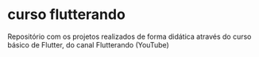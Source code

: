 # curso flutterando

Repositório com os projetos realizados de forma didática através do curso básico de Flutter, do canal Flutterando (YouTube)

